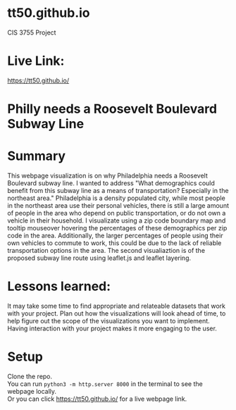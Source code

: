 # tt50.github.io
CIS 3755 Project

# Live Link:
https://tt50.github.io/

# Philly needs a Roosevelt Boulevard Subway Line

# Summary
This webpage visualization is on why Philadelphia needs a Roosevelt Boulevard subway line. I wanted to address "What demographics could benefit from this subway line as a means of transportation? Especially in the northeast area." Philadelphia is a density populated city, while most people in the northeast area use their personal vehicles, there is still a large amount of people in the area who depend on public transportation, or do not own a vehicle in their household. I visualizate using a zip code boundary map and tooltip mouseover hovering the percentages of these demographics per zip code in the area. Additionally, the larger percentages of people using their own vehicles to commute to work, this could be due to the lack of reliable transportation options in the area. The second visualiaztion is of the proposed subway line route using leaflet.js and leaflet layering.

# Lessons learned:
It may take some time to find appropriate and relateable datasets that work with your project.
Plan out how the visualizations will look ahead of time, to help figure out the scope of the visualizations you want to implement.
Having interaction with your project makes it more engaging to the user.


# Setup
Clone the repo.<br/>
You can run `python3 -m http.server 8000` in the terminal to see the webpage locally.<br/>
Or you can click https://tt50.github.io/ for a live webpage link.
